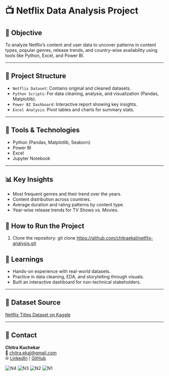 # 📺 Netflix Data Analysis Project

## 📌 Objective
To analyze Netflix’s content and user data to uncover patterns in content types, popular genres, release trends, and country-wise availability using tools like Python, Excel, and Power BI.

---

## 📁 Project Structure
- `Netflix Dataset`: Contains original and cleaned datasets.
- `Python Scripts`: For data cleaning, analysis, and visualization (Pandas, Matplotlib).
- `Power BI Dashboard`: Interactive report showing key insights.
- `Excel Analysis`: Pivot tables and charts for summary stats.

---

## 🔧 Tools & Technologies
- Python (Pandas, Matplotlib, Seaborn)
- Power BI
- Excel
- Jupyter Notebook

---

## 📊 Key Insights
- Most frequent genres and their trend over the years.
- Content distribution across countries.
- Average duration and rating patterns by content type.
- Year-wise release trends for TV Shows vs. Movies.



## 🚀 How to Run the Project
1. Clone the repository:
   git clone https://github.com/chitraekal/netflix-analysis.git


## 🧠 Learnings
- Hands-on experience with real-world datasets.
- Practice in data cleaning, EDA, and storytelling through visuals.
- Built an interactive dashboard for non-technical stakeholders.

---

## 📂 Dataset Source
[Netflix Titles Dataset on Kaggle](https://www.kaggle.com/shivamb/netflix-shows)

---

## 🤝 Contact
**Chitra Kuchekar**  
📧 chitra.ekal@gmail.com  
🌐 [LinkedIn](www.linkedin.com/in/chitra-kuchekar-40663124) | [GitHub](https://github.com/chitraekal)

![N4](https://github.com/user-attachments/assets/86f74f7f-7a52-48fc-896f-e080ba53f095)
![N3](https://github.com/user-attachments/assets/2201142f-f733-4715-adfd-6adf3daebded)
![N2](https://github.com/user-attachments/assets/6613a223-53cd-4c18-aebf-093ab76c4368)
![N1](https://github.com/user-attachments/assets/136e4149-7d10-4a81-a71b-fe2492297824)

